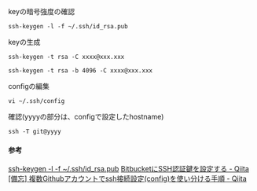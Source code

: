
keyの暗号強度の確認  
```
ssh-keygen -l -f ~/.ssh/id_rsa.pub
```

keyの生成  
```
ssh-keygen -t rsa -C xxxx@xxx.xxx
```
```
ssh-keygen -t rsa -b 4096 -C xxxx@xxx.xxx
```


configの編集  
```
vi ~/.ssh/config 
```

確認(yyyyの部分は、configで設定したhostname)  
```
ssh -T git@yyyy
```

#### 参考  
[ssh-keygen -l -f ~/.ssh/id_rsa.pub](https://qiita.com/suthio/items/2760e4cff0e185fe2db9)
[BitbucketにSSH認証鍵を設定する - Qiita](https://qiita.com/0084ken/items/e763c85054a5a1e2cc6c)  
[\[備忘\] 複数Githubアカウントでssh接続設定(config)を使い分ける手順 - Qiita](https://qiita.com/yampy/items/24638156abd383e08758)  

